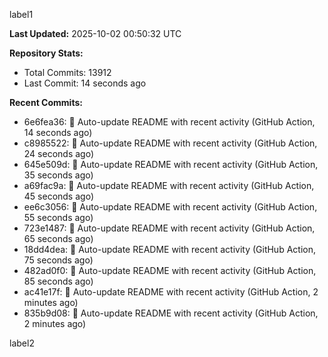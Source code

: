 
label1 
<!-- ACTIVITY_START -->
**Last Updated:** 2025-10-02 00:50:32 UTC

**Repository Stats:**
- Total Commits: 13912
- Last Commit: 14 seconds ago

**Recent Commits:**
- 6e6fea36: 🤖 Auto-update README with recent activity (GitHub Action, 14 seconds ago)
- c8985522: 🤖 Auto-update README with recent activity (GitHub Action, 24 seconds ago)
- 645e509d: 🤖 Auto-update README with recent activity (GitHub Action, 35 seconds ago)
- a69fac9a: 🤖 Auto-update README with recent activity (GitHub Action, 45 seconds ago)
- ee6c3056: 🤖 Auto-update README with recent activity (GitHub Action, 55 seconds ago)
- 723e1487: 🤖 Auto-update README with recent activity (GitHub Action, 65 seconds ago)
- 18dd4dea: 🤖 Auto-update README with recent activity (GitHub Action, 75 seconds ago)
- 482ad0f0: 🤖 Auto-update README with recent activity (GitHub Action, 85 seconds ago)
- ac41e17f: 🤖 Auto-update README with recent activity (GitHub Action, 2 minutes ago)
- 835b9d08: 🤖 Auto-update README with recent activity (GitHub Action, 2 minutes ago)
<!-- ACTIVITY_END -->

label2

